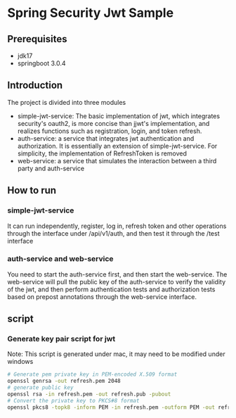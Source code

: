 # Spring Security Jwt Sample

## Prerequisites
- jdk17
- springboot 3.0.4

## Introduction
The project is divided into three modules
- simple-jwt-service: The basic implementation of jwt, which integrates security's oauth2, is more concise than jjwt's implementation, and realizes functions such as registration, login, and token refresh.
- auth-service: a service that integrates jwt authentication and authorization. It is essentially an extension of simple-jwt-service. For simplicity, the implementation of RefreshToken is removed
- web-service: a service that simulates the interaction between a third party and auth-service

## How to run
### simple-jwt-service
It can run independently, register, log in, refresh token and other operations through the interface under /api/v1/auth, and then test it through the /test interface

### auth-service and web-service
You need to start the auth-service first, and then start the web-service. The web-service will pull the public key of the auth-service to verify the validity of the jwt, and then perform authentication tests and authorization tests based on prepost annotations through the web-service interface.

## script
### Generate key pair script for jwt
Note: This script is generated under mac, it may need to be modified under windows

```bash
# Generate pem private key in PEM-encoded X.509 format
openssl genrsa -out refresh.pem 2048
# generate public key
openssl rsa -in refresh.pem -out refresh.pub -pubout
# Convert the private key to PKCS#8 format
openssl pkcs8 -topk8 -inform PEM -in refresh.pem -outform PEM -out refresh.key -nocrypt
```